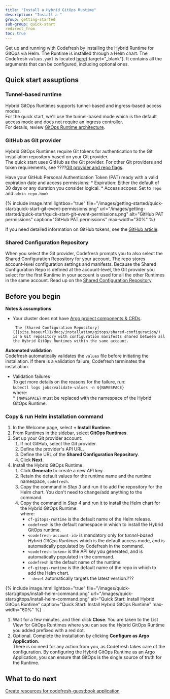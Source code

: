 ```yaml
---
title: "Install a Hybrid GitOps Runtime"
description: "Install a "
group: getting-started
sub-group: quick-start
redirect_from
toc: true
---
```




Get up and running with Codefresh by installing the Hybrid Runtime for GitOps via Helm.
The Runtime is installed through a Helm chart. The Codefresh `values.yaml` is located [here](https://github.com/codefresh-io/gitops-runtime-helm/blob/main/charts/gitops-runtime/){:target="\_blank"}. It contains all the arguments that can be configured, including optional ones.
 
## Quick start assuptions

### Tunnel-based runtime
Hybrid GitOps Runtimes supports tunnel-based and ingress-based access modes.  
For the quick start, we'll use the tunnel-based mode which is the default access mode and does not require an ingress controller.  
For details, review [GitOps Runtime architecture]({{site.baseurl}}/docs/installation/runtime-architecture/#gitops-runtime-architecture).

### GitHub as Git provider  
Hybrid GitOps Runtimes require Git tokens for authentication to the Git installation repository based on your Git provider.  
The quick start uses GitHub as the Git provider. For other Git providers and token requirements, see ????[Git provider and repo flags]({{site.baseurl}}/docs/installation/gitops/hybrid-gitops/#git-provider-and-repo-flags).  

  Have your GitHub Personal Authentication Token (PAT) ready with a valid expiration date and access permissions:
    * Expiration: Either the default of 30 days or any duration you consider logical.
    * Access scopes: Set to `repo` and `admin-repo.hook`

  {% include 
   image.html 
   lightbox="true" 
   file="/images/getting-started/quick-start/quick-start-git-event-permissions.png" 
   url="/images/getting-started/quick-start/quick-start-git-event-permissions.png" 
   alt="GitHub PAT permissions" 
   caption="GitHub PAT permissions"
   max-width="30%" 
   %}  

  If you need detailed information on GitHub tokens, see the [GitHub article](https://docs.github.com/en/authentication/keeping-your-account-and-data-secure/creating-a-personal-access-token).

### Shared Configuration Repository
When you select the Git provider, Codefresh prompts you to also select the Shared Configuration Repository for your account. The repo stores account-level configuration settings and manifests.
Because the Shared Configuration Repo is defined at the account-level, the Git provider you select for the first Runtime in your account is used for all the other Runtimes in the same account. 
Read up on the [Shared Configuration Repository]({{site.baseurl}}/docs/installation/gitops/shared-configuration/).







## Before you begin

**Notes & assumptions**  
* Your cluster does not have [Argo project components & CRDs](#argo-project-components--crds).

       The [Shared Configuration Repository]({{site.baseurl}}/docs/installation/gitops/shared-configuration/) is a Git repository with configuration manifests shared between all the Hybrid GitOps Runtimes within the same account.
**Automated validation**  
Codefresh automatically validates the `values` file before initiating the installation. If there is a validation failure, Codefresh terminates the installation.  

* Validation failures  
  To get more details on the reasons for the failure, run:  
    `kubectl logs jobs/validate-values -n ${NAMESPACE}`  
    where:  
      * `{NAMESPACE}` must be replaced with the namespace of the Hybrid GitOps Runtime. 



### Copy & run Helm installation command

<!--- 
1. In the Welcome page, select **+ Install Runtime**.
1. From Runtimes in the sidebar, select **GitOps Runtimes**.
1. Set up your Git provider account:
    1. If not GitHub, select the Git provider.  
    1. Define the provider's API URL.
    1. Define the URL of the **Shared Configuration Repository**.
    1. Click **Next**.
    * For OAuth: 
      * Click **Authorize Access to Git Provider**.
      * Enter your credentials, and select **Sign In**.
      * If required, as for example with two-factor authentication, complete the verification. 
    * For Git token authentication, in the **Git Runtime Token** field, paste the Git runtime token you generated.
1. Optional. To configure SSH access to Git, expand **Connect Repo using SSH**, and then paste the raw SSH private key into the field. 
  For more information on generating SSH private keys, see the official documentation:
  * [GitHub](https://help.github.com/en/github/authenticating-to-github/generating-a-new-ssh-key-and-adding-it-to-the-ssh-agent){:target="\_blank"}
  * [GitLab](https://docs.gitlab.com/ee/ssh/#generating-a-new-ssh-key-pair){:target="\_blank"}
  * [Bitbucket](https://confluence.atlassian.com/bitbucket/set-up-an-ssh-key-728138079.html){:target="\_blank"}
  * [Azure](https://docs.microsoft.com/en-us/azure/devops/repos/git/use-ssh-keys-to-authenticate?view=azure-devops&tabs=current-page){:target="\_blank"}
Click **Configure**. 
  
-->



1. In the Welcome page, select **+ Install Runtime**.
1. From Runtimes in the sidebar, select **GitOps Runtimes**.
1. Set up your Git provider account:
    1. If not GitHub, select the Git provider.  
    1. Define the provider's API URL.
    1. Define the URL of the **Shared Configuration Repository**.
    1. Click **Next**.
1. Install the Hybrid GitOps Runtime:
    1. Click **Generate** to create a new API key.
    1. Retain the default values for the runtime name and the runtime namespace, `codefresh`.
    1. Copy the command in _Step 3_ and run it to add the repository for the Helm chart. You don't need to change/add anything to the command.
    1. Copy the command in _Step 4_ and run it to install the Helm chart for the Hybrid GitOps Runtime:   
        where:  
        * `cf-gitops-runtime` is the default name of the Helm release.  
        * `codefresh` is the default namespace in which to install the Hybrid GitOps runtime.
        *  `<codefresh-account-id>` is mandatory only for _tunnel-based Hybrid GitOps Runtimes_ which is the default access mode, and is automatically populated by Codefresh in the command. 
        * `<codefresh-token>` is the API key you generated, and is automatically populated in the command.
        * `codefresh` is the default name of the runtime. 
        * `cf-gitops-runtime` is the default name of the repo in which to add the Helm chart. 
        * `--devel` automatically targets the latest version.???  

{% include
image.html
lightbox="true"
file="/images/quick-start/gitops/install-helm-command.png"
url="/images/quick-start/gitops/install-helm-command.png"
alt="Quick Start: Install Hybrid GitOps Runtime"
caption="Quick Start: Install Hybrid GitOps Runtime"
max-width="60%"
%}

1. Wait for a few minutes, and then click **Close**.
   You are taken to the List View for GitOps Runtimes where you can see the Hybrid GitOps Runtime you added prefixed with a red dot.
1. Optional. Complete the installation by clicking **Configure as Argo Application**.  
  There is no need for any action from you, as Codefresh takes care of the configuration.
  By configuring the Hybrid GitOps Runtime as an Argo Application, you can ensure that GitOps is the single source of truth for the Runtime. 


## What to do next
[Create resources for codefresh-guestbook application]({{site.baseurl}}/docs/quick-start/gitops-quick-start/create-app-specs/)  


